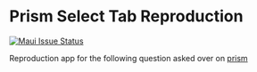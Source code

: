 # Prism Select Tab Reproduction

[![Maui Issue Status](https://img.shields.io/github/issues/detail/state/PrismLibrary/Prism/3302)](https://github.com/PrismLibrary/Prism/issues/3302)

Reproduction app for the following question asked over on [prism](https://github.com/PrismLibrary/Prism/issues/3302)
